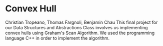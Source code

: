 # Convex Hull
Christian Tropeano, Thomas Fargnoli, Benjamin Chau
This final project for our Data Structures and Abstractions Class involves us implementing convex hulls using Graham's Scan Algorithm.
We used the programming language C++ in order to implement the algorithm.

